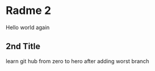 # Radme 2

Hello world again

## 2nd Title

learn git hub from zero to hero after adding worst branch